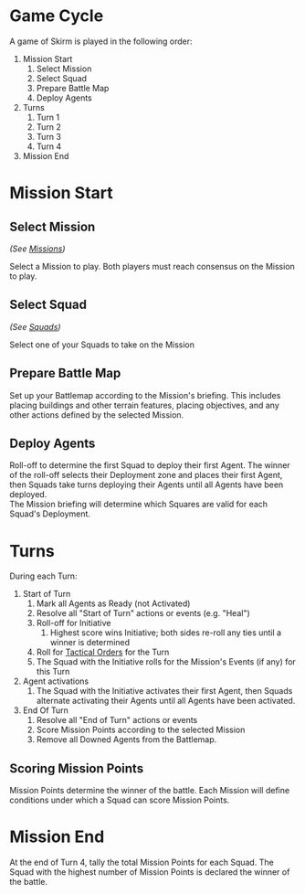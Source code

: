 # Game Cycle

A game of Skirm is played in the following order:

1. Mission Start
    1. Select Mission
    1. Select Squad
    1. Prepare Battle Map
    1. Deploy Agents
1. Turns
    1. Turn 1
    1. Turn 2
    1. Turn 3
    1. Turn 4
1. Mission End

# Mission Start

## Select Mission

*(See [Missions](../../2.Missions))*

Select a Mission to play. Both players must reach consensus on the Mission to play.

## Select Squad

*(See [Squads](../../3.Squads))*

Select one of your Squads to take on the Mission

## Prepare Battle Map

Set up your Battlemap according to the Mission's briefing. This includes placing buildings and other terrain features, placing objectives, and any other actions defined by the selected Mission.

## Deploy Agents

Roll-off to determine the first Squad to deploy their first Agent. The winner of the roll-off selects their Deployment zone and places their first Agent, then Squads take turns deploying their Agents until all Agents have been deployed.  
The Mission briefing will determine which Squares are valid for each Squad's Deployment.

# Turns

During each Turn:
1. Start of Turn
    1. Mark all Agents as Ready (not Activated)
    1. Resolve all "Start of Turn" actions or events (e.g. "Heal")
    1. Roll-off for Initiative
        1. Highest score wins Initiative; both sides re-roll any ties until a winner is determined
    1. Roll for [Tactical Orders](../1.Introduction/2.Basics.md#tactical-orders) for the Turn
    1. The Squad with the Initiative rolls for the Mission's Events (if any) for this Turn
1. Agent activations
    1. The Squad with the Initiative activates their first Agent, then Squads alternate activating their Agents until all Agents have been activated.
1. End Of Turn
    1. Resolve all "End of Turn" actions or events
    1. Score Mission Points according to the selected Mission
    1. Remove all Downed Agents from the Battlemap.

## Scoring Mission Points

Mission Points determine the winner of the battle. Each Mission will define conditions under which a Squad can score Mission Points.  

# Mission End

At the end of Turn 4, tally the total Mission Points for each Squad. The Squad with the highest number of Mission Points is declared the winner of the battle.

